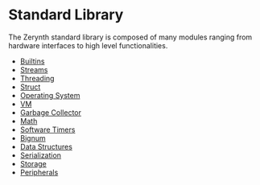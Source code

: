 # Standard Library

The Zerynth standard library is composed of many modules ranging from hardware interfaces to high level functionalities.
-   [Builtins](https://newtestdocs.zerynth.com/latest/reference/core/stdlib/docs/builtins/ "Builtins")
-   [Streams](https://newtestdocs.zerynth.com/latest/reference/core/stdlib/docs/streams/ "Streams")
-   [Threading](https://newtestdocs.zerynth.com/latest/reference/core/stdlib/docs/threading/ "Threading")
-   [Struct](https://newtestdocs.zerynth.com/latest/reference/core/stdlib/docs/struct/ "Struct")
-   [Operating System](https://newtestdocs.zerynth.com/latest/reference/core/stdlib/docs/os/ "Operating System")
-   [VM](https://newtestdocs.zerynth.com/latest/reference/core/stdlib/docs/vm/ "VM")
-   [Garbage Collector](https://newtestdocs.zerynth.com/latest/reference/core/stdlib/docs/gc/ "Garbage Collector")
-   [Math](https://newtestdocs.zerynth.com/latest/reference/core/stdlib/docs/math/ "Math")
-   [Software Timers](https://newtestdocs.zerynth.com/latest/reference/core/stdlib/docs/timers/ "Software Timers")
-   [Bignum](https://newtestdocs.zerynth.com/latest/reference/core/stdlib/docs/bignum_bignum/ "Bignum")
-   [Data Structures](https://newtestdocs.zerynth.com/latest/reference/core/stdlib/docs/fifo/ "Data Structures")
-   [Serialization](https://newtestdocs.zerynth.com/latest/reference/core/stdlib/docs/base64/ "Serialization")
-   [Storage](https://newtestdocs.zerynth.com/latest/reference/core/stdlib/docs/flash/ "Storage")
-   [Peripherals](https://newtestdocs.zerynth.com/latest/reference/core/stdlib/docs/mcu/ "Peripherals")
<!--stackedit_data:
eyJoaXN0b3J5IjpbMjExNjAxNDQ3N119
-->